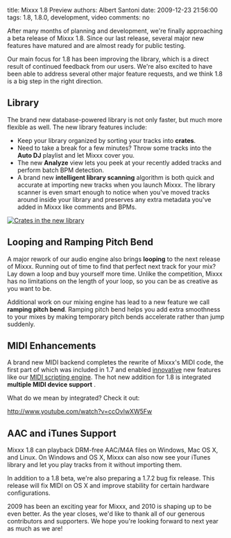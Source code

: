 title: Mixxx 1.8 Preview
authors: Albert Santoni
date: 2009-12-23 21:56:00
tags: 1.8, 1.8.0, development, video
comments: no

After many months of planning and development, we're finally
approaching a beta release of Mixxx 1.8. Since our last release, several
major new features have matured and are almost ready for public
testing.

Our main focus for 1.8 has been improving the library, which is a direct result of continued feedback from our users.
We're also excited to have been able to address several other major feature requests, and we think 1.8 is a big step in the right direction.

## Library

The brand new database-powered library is not only faster, but much more flexible as well.
The new library features include:

- Keep your library organized by sorting your tracks into **crates**.
- Need to take a break for a few minutes?
  Throw some tracks into the **Auto DJ** playlist and let Mixxx cover you.
- The new **Analyze** view lets you peek at your recently added tracks and perform batch BPM detection.
- A brand new **intelligent library scanning** algorithm is both quick and accurate at importing new tracks when you launch Mixxx.
  The library scanner is even smart enough to notice when you've moved tracks around inside your library and preserves any extra metadata you've added in Mixxx like comments and BPMs.

[![Crates in the new library]({static}/images/news/Picture-2.png)]({static}/images/news/Picture-2.png)

## Looping and Ramping Pitch Bend

A major rework of our audio engine also brings **looping** to the next release of Mixxx.
Running out of time to find that perfect next track for your mix? Lay down a loop and buy yourself more time.
Unlike the competition, Mixxx has no limitations on the length of your loop, so you can be as creative as you want to be.

Additional work on our mixing engine has lead to a new feature we call **ramping pitch bend**.
Ramping pitch bend helps you add extra smoothness to your mixes by making temporary pitch bends accelerate rather than jump suddenly.

## MIDI Enhancements

A brand new MIDI backend completes the rewrite of Mixxx's MIDI code, the first part of which was included in 1.7 and enabled [innovative]({filename}/news/2009-06-19-mixxx-with-stanton-scs3d-and-scs1m.md) new features like our [MIDI scripting
engine](https://github.com/mixxxdj/mixxx/wiki/midi_scripting).
The hot new addition for 1.8 is integrated **multiple MIDI device support** .

What do we mean by integrated? Check it out:

http://www.youtube.com/watch?v=ccOvlwXW5Fw

## AAC and iTunes Support

Mixxx 1.8 can playback DRM-free AAC/M4A files on Windows, Mac OS X, and Linux.
On Windows and OS X, Mixxx can also now see your iTunes library and let you play tracks from it without importing them.

In addition to a 1.8 beta, we're also preparing a 1.7.2 bug fix release.
This release will fix MIDI on OS X and improve stability for certain hardware configurations.

2009 has been an exciting year for Mixxx, and 2010 is shaping up to be even better.
As the year closes, we'd like to thank all of our generous contributors and supporters.
We hope you're looking forward to next year as much as we are!
